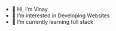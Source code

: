 - 👋 Hi, I’m Vinay
- 👀 I’m interested in Developing Websites 
- 🌱 I’m currently learning full stack

<!---
Vinay-786150/Vinay-786150 is a ✨ special ✨ repository because its `README.md` (this file) appears on your GitHub profile.
You can click the Preview link to take a look at your changes.
--->
